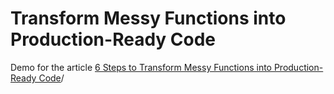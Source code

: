 # Transform Messy Functions into Production-Ready Code
Demo for the article [6 Steps to Transform Messy Functions into Production-Ready Code](https://mathdatasimplified.com/6-steps-to-transform-messy-functions-into-production-ready-code)/
